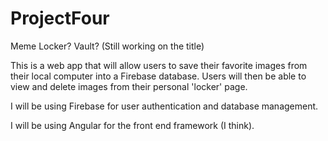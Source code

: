 <h1>ProjectFour</h1>

Meme Locker? Vault? (Still working on the title)

This is a web app that will allow users to save their favorite images from their local computer into a Firebase database. Users will then be able to view and delete images from their personal 'locker' page.

I will be using Firebase for user authentication and database management. 

I will be using Angular for the front end framework (I think). 
